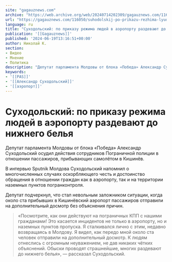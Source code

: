 ```yaml
---
site: "gagauznews.com"
archive: "https://web.archive.org/web/20240714202309/gagauznews.com/116050/suhodolskij-po-prikazu-rezhima-lyudej-v-aeroportu-razdevayut-do-nizhnego-belya.html"
url: "https://gagauznews.com/116050/suhodolskij-po-prikazu-rezhima-lyudej-v-aeroportu-razdevayut-do-nizhnego-belya.html"
language: ru
title: "Суходольский: по приказу режима людей в аэропорту раздевают до нижнего белья"
publication: '[[Gagauznews]]'
published: '2024-06-19T13:16:51+00:00'
author: Николай К.
section:
- Видео
- Мнение
- Политика
description: "Депутат парламента Молдовы от блока «Победа» Александр Суходольский осудил действия сотрудников Пограничной полиции в отношении пассажиров, прибывающих самолётом в Кишинёв. В интервью Sputnik Молдова Суходольский напомнил о многочисленных случаях оскорбляющего честь и достоинство обращения в отношении граждан как в аэропорту, так и на территории наземных пунктов погранконтроля. Депутат подчеркнул, что стал невольным заложником ситуации, когда около ста прибывших в Кишинёвский аэропорт пассажиров отправили на дополнительный досмотр без объяснения причин. «Посмотрите, как они действуют на пограничных КПП с нашими гражданами! Это касается инцидентов не только в аэропорту, но и наземных пунктов пропуска. Я сталкивался лично с этим, недавно возвращаясь в Молдову. […]"
keywords:
- '[[PAS]]'
- '[[Александр Суходольский]]'
- '[[аэропорт]]'
---
```


# Суходольский: по приказу режима людей в аэропорту раздевают до нижнего белья

Депутат парламента Молдовы от блока «Победа» Александр Суходольский осудил действия сотрудников Пограничной полиции в отношении пассажиров, прибывающих самолётом в Кишинёв.

В интервью Sputnik Молдова Суходольский напомнил о многочисленных случаях оскорбляющего честь и достоинство обращения в отношении граждан как в аэропорту, так и на территории наземных пунктов погранконтроля.

Депутат подчеркнул, что стал невольным заложником ситуации, когда около ста прибывших в Кишинёвский аэропорт пассажиров отправили на дополнительный досмотр без объяснения причин.

> «Посмотрите, как они действуют на пограничных КПП с нашими гражданами! Это касается инцидентов не только в аэропорту, но и наземных пунктов пропуска. Я сталкивался лично с этим, недавно возвращаясь в Молдову. Я видел, как передо мной около ста человек отправили на дополнительный досмотр. К людям отнеслись с огромным неуважением, не дав никаких чётких объяснений. Обыски проводят страшнейшие, многих раздевают до нижнего белья», — рассказал Суходольский.
